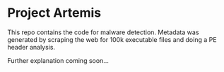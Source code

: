 # Project Artemis

This repo contains the code for malware detection. Metadata was generated by scraping the web for 100k executable files and doing a PE header analysis. 

Further explanation coming soon...